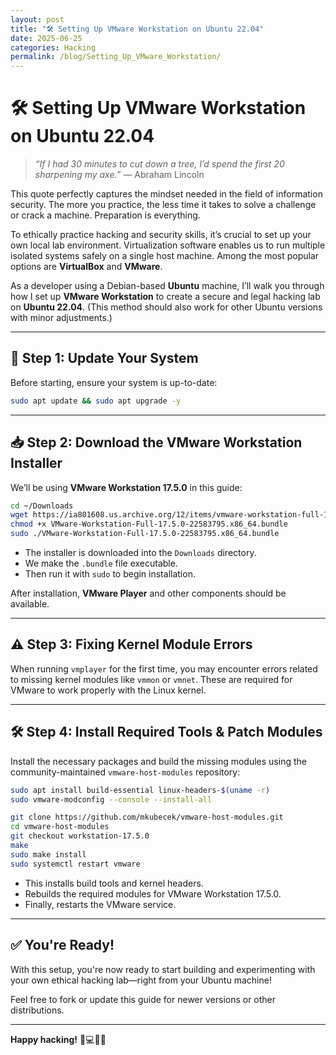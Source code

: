 ```yaml
---
layout: post
title: "🛠️ Setting Up VMware Workstation on Ubuntu 22.04"
date: 2025-06-25
categories: Hacking
permalink: /blog/Setting_Up_VMware_Workstation/
---
```


# 🛠️ Setting Up VMware Workstation on Ubuntu 22.04

> _“If I had 30 minutes to cut down a tree, I’d spend the first 20 sharpening my axe.”_ — Abraham Lincoln

This quote perfectly captures the mindset needed in the field of information security. The more you practice, the less time it takes to solve a challenge or crack a machine. Preparation is everything.

To ethically practice hacking and security skills, it’s crucial to set up your own local lab environment. Virtualization software enables us to run multiple isolated systems safely on a single host machine. Among the most popular options are **VirtualBox** and **VMware**.

As a developer using a Debian-based **Ubuntu** machine, I’ll walk you through how I set up **VMware Workstation** to create a secure and legal hacking lab on **Ubuntu 22.04**. (This method should also work for other Ubuntu versions with minor adjustments.)

---

## 🔧 Step 1: Update Your System

Before starting, ensure your system is up-to-date:

```bash
sudo apt update && sudo apt upgrade -y
```

---

## 📥 Step 2: Download the VMware Workstation Installer

We’ll be using **VMware Workstation 17.5.0** in this guide:

```bash
cd ~/Downloads
wget https://ia801608.us.archive.org/12/items/vmware-workstation-full-17.5.0-22583795.x-86-64-by-vmware.bundle/VMware-Workstation-Full-17.5.0-22583795.x86_64.bundle
chmod +x VMware-Workstation-Full-17.5.0-22583795.x86_64.bundle
sudo ./VMware-Workstation-Full-17.5.0-22583795.x86_64.bundle
```

- The installer is downloaded into the `Downloads` directory.
- We make the `.bundle` file executable.
- Then run it with `sudo` to begin installation.

After installation, **VMware Player** and other components should be available.

---

## ⚠️ Step 3: Fixing Kernel Module Errors

When running `vmplayer` for the first time, you may encounter errors related to missing kernel modules like `vmmon` or `vmnet`. These are required for VMware to work properly with the Linux kernel.

---

## 🛠️ Step 4: Install Required Tools & Patch Modules

Install the necessary packages and build the missing modules using the community-maintained `vmware-host-modules` repository:

```bash
sudo apt install build-essential linux-headers-$(uname -r)
sudo vmware-modconfig --console --install-all

git clone https://github.com/mkubecek/vmware-host-modules.git
cd vmware-host-modules
git checkout workstation-17.5.0
make
sudo make install
sudo systemctl restart vmware
```

- This installs build tools and kernel headers.
- Rebuilds the required modules for VMware Workstation 17.5.0.
- Finally, restarts the VMware service.

---

## ✅ You're Ready!

With this setup, you're now ready to start building and experimenting with your own ethical hacking lab—right from your Ubuntu machine!

Feel free to fork or update this guide for newer versions or other distributions.

---

**Happy hacking!** 🐧💻🕵️‍♂️
